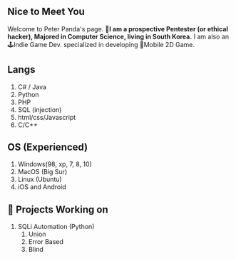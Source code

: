 ## Nice to Meet You
Welcome to Peter Panda's page.
💼**I am a prospective Pentester (or ethical hacker), Majored in Computer Science, living in South Korea.**
I am also an 🕹️Indie Game Dev. specialized in developing 📱Mobile 2D Game.


## Langs
1. C# / Java
2. Python
3. PHP
4. SQL (injection)
5. html/css/Javascript
6. C/C++


## OS (Experienced)
1. Windows(98, xp, 7, 8, 10)
2. MacOS (Big Sur)
3. Linux (Ubuntu)
4. iOS and Android

## 🔭 Projects Working on 
1. SQLi Automation (Python)
   1. Union
   2. Error Based
   3. Blind
  


<!--
**PeterPandaChoi/PeterPandaChoi** is a ✨ _special_ ✨ repository because its `README.md` (this file) appears on your GitHub profile.

Here are some ideas to get you started:

- 🔭 I’m currently working on ...
- 🌱 I’m currently learning ...
- 👯 I’m looking to collaborate on ...
- 🤔 I’m looking for help with ...
- 💬 Ask me about ...
- 📫 How to reach me: ...
- 😄 Pronouns: ...
- ⚡ Fun fact: ...
-->
